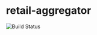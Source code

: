 # retail-aggregator

![Build Status](https://github.com/arshomeh/retail-aggregator/.github/workflows/python-app.yml/badge.svg)
